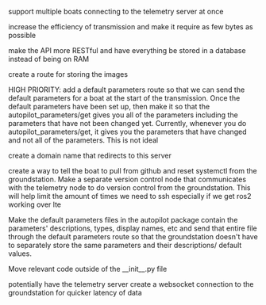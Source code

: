 support multiple boats connecting to the telemetry server at once

increase the efficiency of transmission and make it require as few bytes as possible

make the API more RESTful and have everything be stored in a database instead of being on RAM

create a route for storing the images

HIGH PRIORITY: add a default parameters route so that we can send the default parameters for a boat at the start of the transmission. Once the default parameters have been set up, then make it so that the autopilot_parameters/get gives you all of the parameters including the parameters that have not been changed yet. Currently, whenever you do autopilot_parameters/get, it gives you the parameters that have changed and not all of the parameters. This is not ideal

create a domain name that redirects to this server

create a way to tell the boat to pull from github and reset systemctl from the groundstation. Make a separate version control node that communicates with the telemetry node to do version control from the groundstation. This will help limit the amount of times we need to ssh especially if we get ros2 working over lte

Make the default parameters files in the autopilot package contain the parameters' descriptions, types, display names, etc and send that entire file through the default parameters route so that the groundstation doesn't have to separately store the same parameters and their descriptions/ default values.


Move relevant code outside of the \_\_init\_\_.py file

potentially have the telemetry server create a websocket connection to the groundstation for quicker latency of data